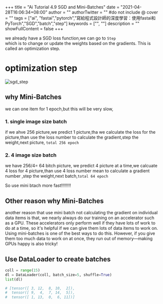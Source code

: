 +++
title = "Ai Tutorial 4.9 SGD and Mini-Batches"
date = "2021-04-28T16:06:34+08:00"
author = ""
authorTwitter = "" #do not include @
cover = ""
tags = ["ai", "fastai","pytorch","寫給程式設計師的深度學習：使用fastai和PyTorch","SGD","batch","step"]
keywords = ["", ""]
description = ""
showFullContent = false
+++

we already have a SGD loss function,we can go to `Step`  
which is to change or update the weights based on the gradients. This is called an optimization step.

# optimization step
![sgd_step](/img/ai_t/t1/sgd_step.PNG)
## why Mini-Batches
we can one item for 1 epoch,but this will be very slow,
### 1. single image size batch
if we ahve 256 picture,we predict 1 picture,tha we calculate the loss for the picture,than use the loss number to calculate the gradient,step the weight,next picture, `total 256 epoch`
### 2. 4 image size batch
we have 256/4= 64 bitch picture, we predict 4 picture at a time,we calcuate 4 loss for 4 picture,than use 4 loss number mean to calculate a gradient number ,step the weight,next batch,`total 64 epoch`

So use mini btach more fast!!!!!!!!

## Other reason why Mini-Batches
another reason that use mini batch not calculating the gradient on individual data items is that, we nearly always do our training on an accelerator such as a GPU. These accelerators only perform well if they have lots of work to do at a time, so it's helpful if we can give them lots of data items to work on. Using mini-batches is one of the best ways to do this. However, if you give them too much data to work on at once, they run out of memory—making GPUs happy is also tricky!

## Use DataLoader to create batches
```py
coll = range(15)
dl = DataLoader(coll, batch_size=5, shuffle=True)
list(dl)

# [tensor([ 3, 12,  8, 10,  2]),
#  tensor([ 9,  4,  7, 14,  5]),
#  tensor([ 1, 13,  0,  6, 11])]
```